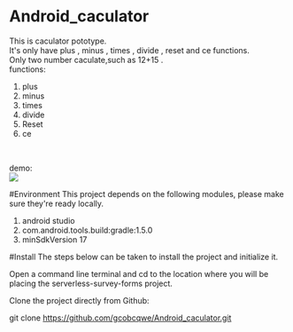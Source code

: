# Android_caculator

This is caculator pototype. <br>
It's only have plus , minus , times , divide , reset and ce functions.<br>
Only two number caculate,such as 12+15 .<br>
functions:<br>
<ol>
<li>plus</li>
<li>minus</li>
<li>times</li>
<li>divide</li>
<li>Reset</li>
<li>ce</li>
</ol>
<br>

demo:<br>
![](http://imgur.com/lOQMIA0)

#Environment
This project depends on the following modules, please make sure they're ready locally.
<ol>
<li>android studio</li>
<li>com.android.tools.build:gradle:1.5.0</li>
<li>minSdkVersion 17</li>
</ol>

#Install
The steps below can be taken to install the project and initialize it.

Open a command line terminal and cd to the location where you will be placing the serverless-survey-forms project.

Clone the project directly from Github:

git clone https://github.com/gcobcqwe/Android_caculator.git 
